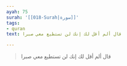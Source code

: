 ```yaml
---
ayah: 75
surah: '[[018-Surah|سورة]]'
tags:
- quran
text: قال ألم أقل لك إنك لن تستطيع معي صبرا

---
```

> قال ألم أقل لك إنك لن تستطيع معي صبرا
